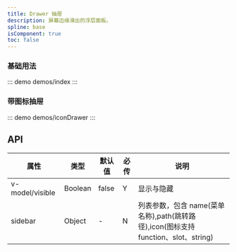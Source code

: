 ```yaml
---
title: Drawer 抽屉
description: 屏幕边缘滑出的浮层面板。 
spline: base
isComponent: true
toc: false
---
```


### 基础用法

::: demo demos/index
:::

### 带图标抽屉

::: demo demos/iconDrawer
:::

## API

| 属性            | 类型    | 默认值 | 必传 | 说明                                                                                    |
| --------------- | ------- | ------ | ---- | --------------------------------------------------------------------------------------- |
| v-model/visible | Boolean | false  | Y    | 显示与隐藏                                                                              |
| sidebar         | Object  | -      | N    | 列表参数，包含 name(菜单名称),path(跳转路径),icon(图标支持function、slot、string) |
